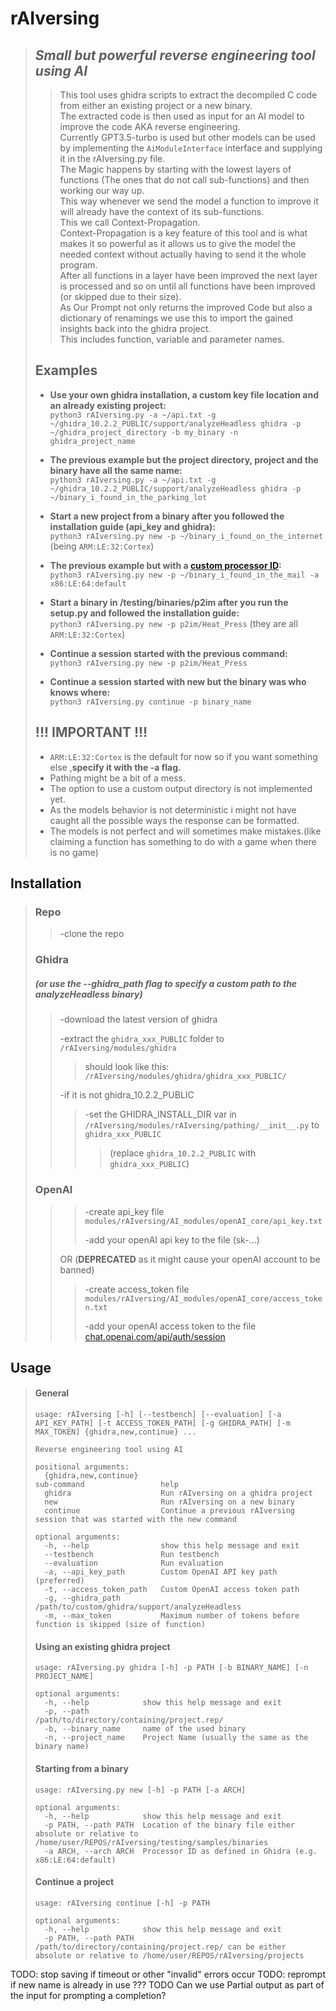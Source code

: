 

# **rAIversing**
>## *Small but powerful reverse engineering tool using AI*
>> This tool uses ghidra scripts to extract the decompiled C code from either an existing project or a new binary.  
>> The extracted code is then used as input for an AI model to improve the code AKA reverse engineering.  
>> Currently GPT3.5-turbo is used but other models can be used by implementing the `AiModuleInterface` interface and supplying it in the rAIversing.py file.  
>> The Magic happens by starting with the lowest layers of functions (The ones that do not call sub-functions) and then working our way up.  
>> This way whenever we send the model a function to improve it will already have the context of its sub-functions.    
>> This we call Context-Propagation.  
>> Context-Propagation is a key feature of this tool and is what makes it so powerful as it allows us to give the model the needed context without actually having to send it the whole program.  
>> After all functions in a layer have been improved the next layer is processed and so on until all functions have been improved (or skipped due to their size).  
>> As Our Prompt not only returns the improved Code but also a dictionary of renamings we use this to import the gained insights back into the ghidra project.   
>> This includes function, variable and parameter names.  
>
> ## Examples
> * **Use your own ghidra installation, a custom key file location and an already existing project:**  
>   ``python3 rAIversing.py -a ~/api.txt -g ~/ghidra_10.2.2_PUBLIC/support/analyzeHeadless ghidra -p ~/ghidra_project_directory -b my_binary -n ghidra_project_name``
> 
> 
> * **The previous example but the project directory, project and the binary have all the same name:**  
>   ``python3 rAIversing.py -a ~/api.txt -g ~/ghidra_10.2.2_PUBLIC/support/analyzeHeadless ghidra -p ~/binary_i_found_in_the_parking_lot``  
> 
>  
> * **Start a new project from a binary after you followed the installation guide (api_key and ghidra):**  
>   ``python3 rAIversing.py new -p ~/binary_i_found_on_the_internet`` (being `ARM:LE:32:Cortex`)  
> 
> 
> * **The previous example but with a [custom processor ID](https://static.grumpycoder.net/pixel/support/analyzeHeadlessREADME.html#processor):**  
>   ``python3 rAIversing.py new -p ~/binary_i_found_in_the_mail -a x86:LE:64:default``
> 
>  
> * **Start a binary in /testing/binaries/p2im after you run the setup.py and followed the installation guide:**    
>   ``python3 rAIversing.py new -p p2im/Heat_Press``  (they are all ``ARM:LE:32:Cortex``)  
> 
> 
> * **Continue a session started with the previous command:**  
>   ``python3 rAIversing.py new -p p2im/Heat_Press``
> 
> 
> * **Continue a session started with new but the binary was who knows where:**  
>   ``python3 rAIversing.py continue -p binary_name ``
>
> 
> ## !!! IMPORTANT !!!
> * ``ARM:LE:32:Cortex`` is the default for now so if you want something else ,**specify it with the -a flag.**
> * Pathing might be a bit of a mess.
> * The option to use a custom output directory is not implemented yet.
> * As the models behavior is not deterministic i might not have caught all the possible ways the response can be formatted.
> * The models is not perfect and will sometimes make mistakes.(like claiming a function has something to do with a game when there is no game)
 





## Installation
>### Repo
>>-clone the repo
>### Ghidra 
>##### (or use the --ghidra_path flag to specify a custom path to the analyzeHeadless binary)
>>-download the latest version of ghidra
>> 
>>-extract the `ghidra_xxx_PUBLIC` folder to `/rAIversing/modules/ghidra`
>>
>>>should look like this: `/rAIversing/modules/ghidra/ghidra_xxx_PUBLIC/`
>> 
>>-if it is not ghidra_10.2.2_PUBLIC
>> 
>>>-set the GHIDRA_INSTALL_DIR var in `/rAIversing/modules/rAIversing/pathing/__init__.py` to `ghidra_xxx_PUBLIC`
>>>>(replace `ghidra_10.2.2_PUBLIC` with `ghidra_xxx_PUBLIC`)
>### OpenAI
>>> -create api_key file `modules/rAIversing/AI_modules/openAI_core/api_key.txt`
>>>
>>> -add your openAI api key to the file (sk-...)
>> 
>> OR (**DEPRECATED** as it might cause your openAI account to be banned)
>>
>>>-create access_token file `modules/rAIversing/AI_modules/openAI_core/access_token.txt`
>>> 
>>>-add your openAI access token to the file [chat.openai.com/api/auth/session](https://chat.openai.com/api/auth/session)

## Usage
>#### General
>``` 
>usage: rAIversing [-h] [--testbench] [--evaluation] [-a API_KEY_PATH] [-t ACCESS_TOKEN_PATH] [-g GHIDRA_PATH] [-m MAX_TOKEN] {ghidra,new,continue} ...
>
>Reverse engineering tool using AI
>
>positional arguments:
>   {ghidra,new,continue}
>sub-command                 help
>   ghidra                    Run rAIversing on a ghidra project
>   new                       Run rAIversing on a new binary
>   continue                  Continue a previous rAIversing session that was started with the new command
>
>optional arguments:
>   -h, --help                show this help message and exit
>   --testbench               Run testbench
>   --evaluation              Run evaluation
>   -a, --api_key_path        Custom OpenAI API key path (preferred)
>   -t, --access_token_path   Custom OpenAI access token path
>   -g, --ghidra_path         /path/to/custom/ghidra/support/analyzeHeadless
>   -m, --max_token           Maximum number of tokens before function is skipped (size of function)
>```
>#### Using an existing ghidra project
>```
>usage: rAIversing.py ghidra [-h] -p PATH [-b BINARY_NAME] [-n PROJECT_NAME]
>
>optional arguments:
>   -h, --help            show this help message and exit
>   -p, --path            /path/to/directory/containing/project.rep/
>   -b, --binary_name     name of the used binary
>   -n, --project_name    Project Name (usually the same as the binary name)
>```
>
>#### Starting from a binary
>``` 
>usage: rAIversing.py new [-h] -p PATH [-a ARCH]
>
>optional arguments:
>   -h, --help            show this help message and exit
>   -p PATH, --path PATH  Location of the binary file either absolute or relative to /home/user/REPOS/rAIversing/testing/samples/binaries
>   -a ARCH, --arch ARCH  Processor ID as defined in Ghidra (e.g. x86:LE:64:default)
>```
>
>#### Continue a project
>```
>usage: rAIversing continue [-h] -p PATH
>
>optional arguments:
>   -h, --help            show this help message and exit
>   -p PATH, --path PATH  /path/to/directory/containing/project.rep/ can be either absolute or relative to /home/user/REPOS/rAIversing/projects

TODO: stop saving if timeout or other "invalid" errors occur
TODO: reprompt if new name is already in use ???
TODO Can we use Partial output as part of the input for prompting a completion?